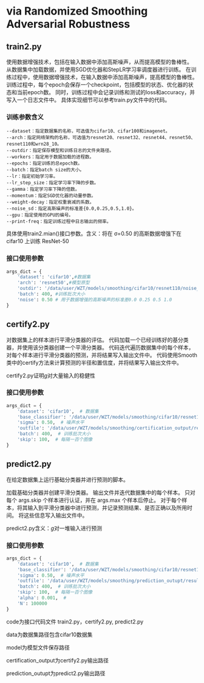 

# via Randomized Smoothing Adversarial Robustness

## train2.py

使用数据增强技术，包括在输入数据中添加高斯噪声，从而提高模型的鲁棒性。
从数据集中加载数据，并使用SGD优化器和StepLR学习率调度器进行训练。
在训练过程中，使用数据增强技术，在输入数据中添加高斯噪声，提高模型的鲁棒性。
训练过程中，每个epoch会保存一个checkpoint，包括模型的状态、优化器的状态和当前epoch数。
同时，训练过程中会记录训练和测试的loss和accuracy，并写入一个日志文件中。
具体实现细节可以参考train.py文件中的代码。

### 训练参数含义

```
--dataset：指定数据集的名称，可选值为cifar10、cifar100和imagenet。
--arch：指定网络架构的名称，可选值为resnet20、resnet32、resnet44、resnet50、resnet110和wrn28_10。
--outdir：指定保存模型和训练日志的文件夹路径。
--workers：指定用于数据加载的进程数。
--epochs：指定训练的总epoch数。
--batch：指定batch size的大小。
--lr：指定初始学习率。
--lr_step_size：指定学习率下降的步数。
--gamma：指定学习率下降的倍数。
--momentum：指定SGD优化器的动量参数。
--weight-decay：指定权重衰减的系数。
--noise_sd：指定高斯噪声的标准差{0.0,0.25,0.5,1.0}。
--gpu：指定使用的GPU的编号。
--print-freq：指定训练过程中日志输出的频率。
```

具体使用train2.mian()接口参数。含义：将在 σ=0.50 的高斯数据增强下在cifar10 上训练 ResNet-50

### 接口使用参数

```python
args_dict = {
	'dataset': 'cifar10',#数据集
	'arch': 'resnet50',#模型原型
	'outdir': '/data/user/WZT/models/smoothing/cifar10/resnet110/noise_0',#训练模型输出路径
	'batch': 400, #训练批次大小
	'noise': 0.50 # 用于数据增强的高斯噪声的标准差0.0 0.25 0.5 1.0
}
```

## certify2.py

对数据集上的样本进行平滑分类器的评估。
代码加载一个已经训练好的基分类器，并使用该分类器创建一个平滑分类器。
代码迭代遍历数据集中的每个样本，对每个样本进行平滑分类器的预测，并将结果写入输出文件中。
代码使用Smooth类中的certify方法来计算预测的半径和置信度，并将结果写入输出文件中。

certify2.py证明*g*对大量输入的稳健性

### 接口使用参数

```python
args_dict = {
    'dataset': 'cifar10',  # 数据集
    'base_classifier': '/data/user/WZT/models/smoothing/cifar10/resnet110/noise_0.00/checkpoint.pth.tar',  # 模型文件
    'sigma': 0.50,  # 噪声水平
    'outfile': '/data/user/WZT/models/smoothing/certification_output/result',  # 输出g对一堆输入进行预测的结果文件
    'batch': 400,  # 训练批次大小
    'skip': 100,  # 每隔一百个图像
}
```

## predict2.py

在给定数据集上运行基础分类器并进行预测的脚本。

加载基础分类器并创建平滑分类器。
输出文件并迭代数据集中的每个样本。
只对每个 args.skip 个样本进行认证，并在 args.max 个样本后停止。
对于每个样本，将其输入到平滑分类器中进行预测，并记录预测结果、是否正确以及所用时间。
将这些信息写入输出文件中。

predict2.py含义：*g*对一堆输入进行预测



### 接口使用参数

```python
args_dict = {
    'dataset': 'cifar10',  # 数据集
    'base_classifier': '/data/user/WZT/models/smoothing/cifar10/resnet110/noise_0.00/checkpoint.pth.tar',  # 模型文件
    'sigma': 0.50,  # 噪声水平
    'outfile': '/data/user/WZT/models/smoothing/prediction_outupt/result',  # 输出g对一堆输入进行预测结果
    'batch': 400,  # 训练批次大小
    'skip': 100,  # 每隔一百个图像
    'alpha': 0.001,  #
    'N': 100000
}
```

code为接口代码文件 train2.py，certify2.py, predict2.py

data为数据集路径包含cifar10数据集

model为模型文件保存路径

certification_output为certify2.py输出路径

prediction_outupt为predict2.py输出路径







